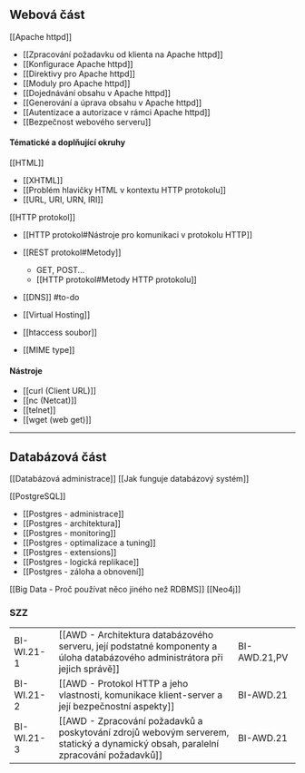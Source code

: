 ## Webová část
[[Apache httpd]]
- [[Zpracování požadavku od klienta na Apache httpd]]
- [[Konfigurace Apache httpd]]
- [[Direktivy pro Apache httpd]]
- [[Moduly pro Apache httpd]]
- [[Dojednávání obsahu v Apache httpd]]
- [[Generování a úprava obsahu v Apache httpd]]
- [[Autentizace a autorizace v rámci Apache httpd]]
- [[Bezpečnost webového serveru]]
#### Tématické a doplňující okruhy
[[HTML]]
- [[XHTML]]
- [[Problém hlavičky HTML v kontextu HTTP protokolu]]
- [[URL, URI, URN, IRI]]

[[HTTP protokol]]
- [[HTTP protokol#Nástroje pro komunikaci v protokolu HTTP]]
- [[REST protokol#Metody]]
	- GET, POST...
	- [[HTTP protokol#Metody HTTP protokolu]]

- [[DNS]] #to-do 
- [[Virtual Hosting]]
- [[htaccess soubor]]
- [[MIME type]]
#### Nástroje
- [[curl (Client URL)]]
- [[nc (Netcat)]]
- [[telnet]]
- [[wget (web get)]]
***
## Databázová část
[[Databázová administrace]]
[[Jak funguje databázový systém]]

[[PostgreSQL]]
- [[Postgres - administrace]]
- [[Postgres - architektura]]
- [[Postgres - monitoring]]
- [[Postgres - optimalizace a tuning]]
- [[Postgres - extensions]]
- [[Postgres - logická replikace]]
- [[Postgres - záloha a obnovení]]

[[Big Data - Proč používat něco jiného než RDBMS]]
[[Neo4j]]
### SZZ
|            |                                                                                                                                  |              |
| ---------- | -------------------------------------------------------------------------------------------------------------------------------- | ------------ |
| BI-WI.21-1 | [[AWD - Architektura databázového serveru, její podstatné komponenty a úloha databázového administrátora při jejich správě]]     | BI-AWD.21,PV |
| BI-WI.21-2 | [[AWD - Protokol HTTP a jeho vlastnosti, komunikace klient-server a její bezpečnostní aspekty]]                                  | BI-AWD.21    |
| BI-WI.21-3 | [[AWD - Zpracování požadavků a poskytování zdrojů webovým serverem, statický a dynamický obsah, paralelní zpracování požadavků]] | BI-AWD.21    |

